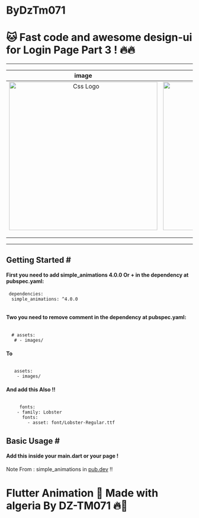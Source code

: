# ByDzTm071
<h1>🐱 Fast code and awesome design-ui for Login Page Part 3 ! 🔥🔥</h1>
<hr>


<table>

<thead>
<tr>
<th align="center">image </th>
<th align="center">gif image</th>

</tr>
</thead>
<tbody>
<tr>
  
<td align="center">
  <a target="_blank" rel="" href="https://user-images.githubusercontent.com/69757558/136702022-b094aea5-d64e-4145-b45c-d0de43e4d80f.png">
        <img src="https://user-images.githubusercontent.com/69757558/136702022-b094aea5-d64e-4145-b45c-d0de43e4d80f.png" alt="Css Logo" with="200" height="400"/>

  </a></td>
  
<td align="center">
  <a target="_blank" rel="" href="https://user-images.githubusercontent.com/69757558/136702024-ffa78336-cce2-469f-b592-a920aab28550.gif">
      <img src="https://user-images.githubusercontent.com/69757558/136702024-ffa78336-cce2-469f-b592-a920aab28550.gif" alt="Css Logo" with="200" height="400"/>

  </a></td>
  
  
</tr>
</tbody>
</table>


<hr>
<h2>Getting Started #</h2>
<h4>First you need to add simple_animations 4.0.0 Or + in the dependency at pubspec.yaml:</h4>
  
<pre><code> dependencies:
  simple_animations: ^4.0.0
  </code></pre>
  <h4>Two you need to remove comment in the dependency at pubspec.yaml:</h4>
<pre><code> 
  # assets:
   # - images/
</code></pre>

<h4> To </h4>

<pre><code> 
   assets:
    - images/
</code></pre>

<h4> And add this Also !! </h4>
<pre><code> 
     fonts:
    - family: Lobster
      fonts:
        - asset: font/Lobster-Regular.ttf
</code></pre>

<h2>Basic Usage #</h2>
<h4>Add this inside your main.dart or your page !</h4>


Note From : simple_animations in <a href="https://pub.dev/packages/simple_animations">pub.dev</a> !! 

<h1> Flutter Animation 🖤 Made with algeria By DZ-TM071 🔥🚀 </h1>


